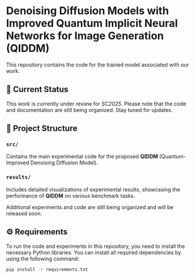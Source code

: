# **Denoising Diffusion Models with Improved Quantum Implicit Neural Networks for Image Generation (QIDDM)**

This repository contains the code for the trained model associated with our work.

## 📝 **Current Status**

This work is currently under review for *SC2025*. Please note that the code and documentation are still being organized. Stay tuned for updates.

## 📁 **Project Structure**

### `src/`
Contains the main experimental code for the proposed **QIDDM** (Quantum-Improved Denoising Diffusion Model).

### `results/`
Includes detailed visualizations of experimental results, showcasing the performance of **QIDDM** on various benchmark tasks.

Additional experiments and code are still being organized and will be released soon.

## ⚙️ **Requirements**

To run the code and experiments in this repository, you need to install the necessary Python libraries. You can install all required dependencies by using the following command:

```bash
pip install -r requirements.txt
